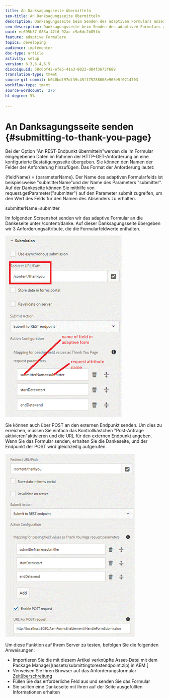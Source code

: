 ```yaml
---
title: An Danksagungsseite übermitteln
seo-title: An Danksagungsseite übermitteln
description: Danksagungsseite beim Senden des adaptiven Formulars anzeigen
seo-description: Danksagungsseite beim Senden des adaptiven Formulars anzeigen
uuid: ec695b87-083a-47f6-92ac-c9a6dc2b85fb
feature: adaptive Formulare
topics: developing
audience: implementer
doc-type: article
activity: setup
version: 6.3,6.4,6.5
discoiquuid: 58c6bf42-efe5-41a3-8023-d84f3675f689
translation-type: tm+mt
source-git-commit: b040bdf97df39c45f175288608e965e5f0214703
workflow-type: tm+mt
source-wordcount: '276'
ht-degree: 5%

---
```



# An Danksagungsseite senden {#submitting-to-thank-you-page}

Bei der Option &quot;An REST-Endpunkt übermitteln&quot;werden die im Formular eingegebenen Daten im Rahmen der HTTP-GET-Anforderung an eine konfigurierte Bestätigungsseite übergeben. Sie können den Namen der Felder der Anforderung hinzufügen. Das Format der Anforderung lautet:

\{fieldName\} = \{parameterName\}. Der Name des adaptiven Formularfelds ist beispielsweise &quot;submitterName&quot;und der Name des Parameters &quot;submitter&quot;. Auf der Dankeseite können Sie mithilfe von request.getParameter(&quot;submitter&quot;) auf den Parameter submit zugreifen, um den Wert des Felds für den Namen des Absenders zu erhalten.

submitterName=submitter

Im folgenden Screenshot senden wir das adaptive Formular an die Dankeseite unter /content/danke. Auf dieser Danksagungsseite übergeben wir 3 Anforderungsattribute, die die Formularfeldwerte enthalten.

![Vielen](assets/thankyoupage.gif)

Sie können auch über POST an den externen Endpunkt senden. Um dies zu erreichen, müssen Sie einfach das Kontrollkästchen &quot;Post-Anfrage aktivieren&quot;aktivieren und die URL für den externen Endpunkt angeben. Wenn Sie das Formular senden, erhalten Sie die Dankeseite, und der Endpunkt der POST wird gleichzeitig aufgerufen.

![erfassen](assets/capture.gif)


Um diese Funktion auf Ihrem Server zu testen, befolgen Sie die folgenden Anweisungen:

* Importieren Sie die mit diesem Artikel verknüpfte Asset-Datei mit dem Package Manager](assets/submittingtorestendpoint.zip) in AEM.[
* Verweisen Sie Ihren Browser auf das Anforderungsformular [Zeitüberschreitung](http://localhost:4502/content/dam/formsanddocuments/helpx/timeoffrequestform/jcr:content?wcmmode=disabled)
* Füllen Sie das erforderliche Feld aus und senden Sie das Formular
* Sie sollten eine Dankeseite mit Ihren auf der Seite ausgefüllten Informationen erhalten

